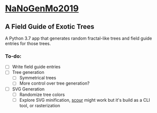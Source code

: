 # [NaNoGenMo2019](https://github.com/NaNoGenMo/2019)
## A Field Guide of Exotic Trees

A Python 3.7 app that generates random fractal-like trees and field guide entries for those trees. 

### To-do:
- [ ] Write field guide entries
- [ ] Tree generation
  - [ ] Symmetrical trees
  - [ ] More control over tree generation?
- [ ] SVG Generation
  - [ ] Randomize tree colors
  - [ ] Explore SVG minification, [scour](https://github.com/scour-project/scour) might work but it's build as a CLI tool, or rasterization
